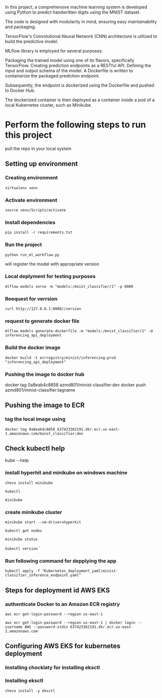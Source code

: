 In this project, a comprehensive machine learning system is developed using Python to predict handwritten digits using the MNIST dataset.

The code is designed with modularity in mind, ensuring easy maintainability and packaging.

TensorFlow's Convolutional Neural Network (CNN) architecture is utilized to build the predictive model.

MLflow library is employed for several purposes:

Packaging the trained model using one of its flavors, specifically TensorFlow.
Creating prediction endpoints as a RESTful API.
Defining the input and output schema of the model.
A Dockerfile is written to containerize the packaged prediction endpoint.

Subsequently, the endpoint is dockerized using the Dockerfile and pushed to Docker Hub.

The dockerized container is then deployed as a container inside a pod of a local Kubernetes cluster, such as Minikube.



# Perform the following steps to run this project
pull the repo in your local system
## Setting up environment
### Creating environment
``virtualenv venv``
### Activate environment
``source venv/Scripts/activate``
### Install dependencies
```pip install -r requirements.txt```

### Run the project 
`python run_ml_workflow.py`

will register the model with appropriate version

### Local  deplyment for testing purposes   
```mlflow models serve -m "models:/mnist_classifier/1" -p 8000```

### Reequest for verrsion
```curl http://127.0.0.1:8000//version```


### request to generate docker file

```mlflow models generate-dockerfile -m "models:/mnist_classifier/1" -d inferencing_api_deployment```

### Build the docker image
```docker build -t ecrregistry/minist/inferencing:prod "inferencing_api_deployment"```

### Pushing the image to docker hub
docker tag 0a8eab4c8858 azmd801/minist-classifier:dev
docker push azmd801/minist-classifier:tagname

## Pushing the image to ECR

### tag the local image using
```docker tag 0a8eab4c8858 637423362191.dkr.ecr.us-east-1.amazonaws.com/minst_classifier:dev```



## Check kubectl help
kube --help

### install hyperhit and minikube on windows machine

`choco install minikube`

`kubectl`

`minikube`

### create minikube cluster
`minikube start --vm-driver=hyperkit`

`kubectl get nodes`

`minikube status`

`kubectl version`
`

### Run following command for depplying the app

`kubectl apply -f "Kubernetes_deployment_yaml\minist-classifier_inference_endpoint.yaml"`


## Steps for deployment id AWS EKS
###  authenticate Docker to an Amazon ECR registry
 `aws ecr get-login-password --region us-east-1`

 `aws ecr get-login-password --region us-east-1 | docker login --username AWS --password-stdin 637423362191.dkr.ecr.us-east-1.amazonaws.com`

## Configuring AWS EKS for kubernetes deployment
 ### Installing chocklaty for installing eksctl

### Installing eksctl
`choco install -y eksctl`


